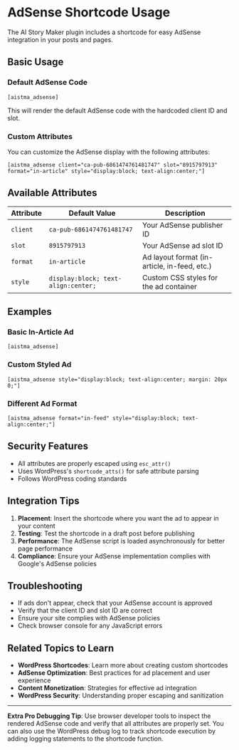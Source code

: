 # AdSense Shortcode Usage

The AI Story Maker plugin includes a shortcode for easy AdSense integration in your posts and pages.

## Basic Usage

### Default AdSense Code
```
[aistma_adsense]
```

This will render the default AdSense code with the hardcoded client ID and slot.

### Custom Attributes

You can customize the AdSense display with the following attributes:

```
[aistma_adsense client="ca-pub-6861474761481747" slot="8915797913" format="in-article" style="display:block; text-align:center;"]
```

## Available Attributes

| Attribute | Default Value | Description |
|-----------|---------------|-------------|
| `client` | `ca-pub-6861474761481747` | Your AdSense publisher ID |
| `slot` | `8915797913` | Your AdSense ad slot ID |
| `format` | `in-article` | Ad layout format (in-article, in-feed, etc.) |
| `style` | `display:block; text-align:center;` | Custom CSS styles for the ad container |

## Examples

### Basic In-Article Ad
```
[aistma_adsense]
```

### Custom Styled Ad
```
[aistma_adsense style="display:block; text-align:center; margin: 20px 0;"]
```

### Different Ad Format
```
[aistma_adsense format="in-feed" style="display:block; text-align:center;"]
```

## Security Features

- All attributes are properly escaped using `esc_attr()`
- Uses WordPress's `shortcode_atts()` for safe attribute parsing
- Follows WordPress coding standards

## Integration Tips

1. **Placement**: Insert the shortcode where you want the ad to appear in your content
2. **Testing**: Test the shortcode in a draft post before publishing
3. **Performance**: The AdSense script is loaded asynchronously for better page performance
4. **Compliance**: Ensure your AdSense implementation complies with Google's AdSense policies

## Troubleshooting

- If ads don't appear, check that your AdSense account is approved
- Verify that the client ID and slot ID are correct
- Ensure your site complies with AdSense policies
- Check browser console for any JavaScript errors

## Related Topics to Learn

- **WordPress Shortcodes**: Learn more about creating custom shortcodes
- **AdSense Optimization**: Best practices for ad placement and user experience
- **Content Monetization**: Strategies for effective ad integration
- **WordPress Security**: Understanding proper escaping and sanitization

---

**Extra Pro Debugging Tip**: Use browser developer tools to inspect the rendered AdSense code and verify that all attributes are properly set. You can also use the WordPress debug log to track shortcode execution by adding logging statements to the shortcode function. 